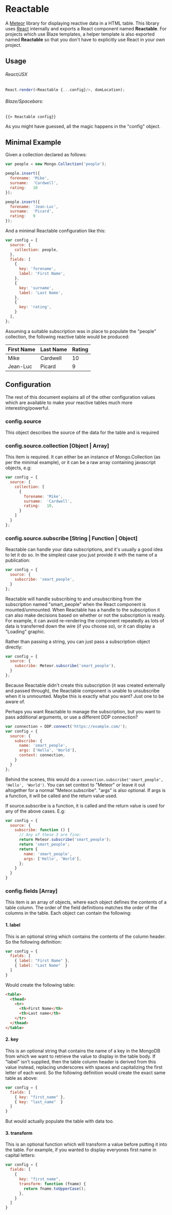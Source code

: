 # Reactable

A [Meteor](https://meteor.com) library for displaying reactive data in a HTML table. This library uses [React](https://facebook.github.io/react/) internally and exports a React component named **Reactable**. For projects which use Blaze templates, a helper template is also exported named **Reactable** so that you don't have to explicitly use React in your own project.

## Usage

###### React/JSX

```javascript
React.render(<Reactable {...config}/>, domLocation);
```

###### Blaze/Spacebars:

```
{{> Reactable config}}
```

As you might have guessed, all the magic happens in the "config" object.

## Minimal Example

Given a collection declared as follows:

```javascript
var people = new Mongo.Collection('people');

people.insert({
  forename: 'Mike',
  surname:  'Cardwell',
  rating:   10
});

people.insert({
  forename: 'Jean-Luc',
  surname:  'Picard',
  rating:   9
});
```

And a minimal Reactable configuration like this:

```javascript
var config = {
  source: {
    collection: people,
  },
  fields: [
    {
      key: 'forename',
      label: 'First Name',
    },
    {
      key: 'surname',
      label: 'Last Name',
    },
    {
      key: 'rating',
    }
  ],
};
```

Assuming a suitable subscription was in place to populate the "people" collection, the following reactive table would be produced:

First Name | Last Name | Rating
-----------|-----------|-------
Mike       | Cardwell  | 10
Jean-Luc   | Picard    | 9

## Configuration

The rest of this document explains all of the other configuration values which are available to make your reactive tables much more interesting/powerful.

### config.source

This object describes the source of the data for the table and is required

### config.source.collection [Object | Array]

This item is required. It can either be an instance of Mongo.Collection (as per the minimal example), or it can be a raw array containing javascript objects, e.g:

```javascript
var config = {
  source: {
    collection: [
      {
        forename: 'Mike',
        surname:  'Cardwell',
        rating:   10,
      }
    ]
  }
};
```

### config.source.subscribe [String | Function | Object]

Reactable can handle your data subscriptions, and it's usually a good idea to let it do so. In the simplest case you just provide it with the name of a publication:

```javascript
var config = {
  source: {
    subscribe: 'smart_people',
  }
};
```

Reactable will handle subscribing to and unsubscribing from the subscription named "smart_people" when the React component is mounted/unmounted. When Reactable has a handle to the subscription it can also make decisions based on whether or not the subscription is ready. For example, it can avoid re-rendering the component repeatedly as lots of data is transferred down the wire (if you choose so), or it can display a "Loading" graphic.

Rather than passing a string, you can just pass a subscription object directly:

```javascript
var config = {
  source: {
    subscribe: Meteor.subscribe('smart_people'),
  }
};
```

Because Reactable didn't create this subscription (it was created externally and passed through), the Reactable component is unable to unsubscribe when it is unmounted. Maybe this is exactly what you want? Just one to be aware of.

Perhaps you want Reactable to manage the subscription, but you want to pass additional arguments, or use a different DDP connection?

```javascript
var connection = DDP.connect('https://example.com/');
var config = {
  source: {
    subscribe: {
      name: 'smart_people',
      args: ['Hello', 'World'],
      context: connection,
    }
  }
};
```

Behind the scenes, this would do a `connection.subscribe('smart_people', 'Hello', 'World')`. You can set context to "Meteor" or leave it out altogether for a normal "Meteor.subscribe". "args" is also optional. If args is a function, it will be called and the return value used.

If source.subscribe is a function, it is called and the return value is used for any of the above cases. E.g:

```javascript
var config = {
  source: {
    subscribe: function () {
      // Any of these 3 are fine:
      return Meteor.subscribe('smart_people');
      return 'smart_people';
      return {
        name: 'smart_people',
        args: ['Hello', 'World'],
      };
    }
  }
}
```

### config.fields [Array]

This item is an array of objects, where each object defines the contents of a table column. The order of the field definitions matches the order of the columns in the table. Each object can contain the following:

#### 1. label

This is an optional string which contains the contents of the column header. So the following definition:

```javascript
var config = {
  fields: [
    { label: "First Name" },
    { label: "Last Name"  }
  ]
}
```

Would create the following table:

```html
<table>
  <thead>
    <tr>
      <th>First Name</th>
      <th>Last name</th>
    </tr>
  </thead>
</table>
```

#### 2. key

This is an optional string that contains the name of a key in the MongoDB from which we want to retrieve the value to display in the table body. If "label" isn't supplied, then the table column header is derived from this value instead, replacing underscores with spaces and capitalizing the first letter of each word. So the following definition would create the exact same table as above:

```javascript
var config = {
  fields: [
    { key: "first_name" },
    { key: "last_name"  }
  ]
}
```

But would actually populate the table with data too.

#### 3. transform

This is an optional function which will transform a value before putting it into the table. For example, if you wanted to display everyones first name in capital letters:

```javascript
var config = {
  fields: [
    {
      key: "first_name",
      transform: function (fname) {
        return fname.toUpperCase();
      },
    }
  ]
}
```
